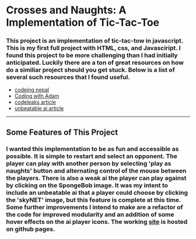 # Crosses and Naughts: A Implementation of Tic-Tac-Toe 

### This project is an implementation of tic-tac-tow in javascript.  This is my first full project with HTML, css, and Javasciript.  I found this project to be more challenging than I had initially anticipated.  Luckily there are a ton of great resources on how do a similiar project should you get stuck.  Below is a list of several such resources that I found useful.

- [codeing nepal](https://www.codingnepalweb.com/tic-tac-toe-game-javascript/)
- [Coding with Adam](https://www.youtube.com/watch?v=fPew9OI2PnA)
- [codeleaks article](https://www.codeleaks.io/tic-tac-toe-game-using-html-css-and-javascript/)
- [unbeatable ai article](https://www.freecodecamp.org/news/how-to-make-your-tic-tac-toe-game-unbeatable-by-using-the-minimax-algorithm-9d690bad4b37)


---

## Some Features of This Project
### I wanted this implementation to be as fun and accessible as possible.  It is simple to restart and select an opponent.  The player can play with another person by selecting 'play as naughts' button and alternating control of the mouse between the players.  There is also a weak ai the player can play against by clicking on the SpongeBob image.  It was my intent to include an unbeatable ai that a player could choose by clicking the 'skyNET' image, but this feature is complete at this time.  Some further improvements I intend to make are a refactor of the code for improved modularity and an addition of some hover effects on the ai player icons. The working [site](https://eonslemp.github.io/tic-tac-toe/) is hosted on github pages.  


